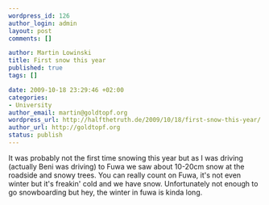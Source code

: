 ```yaml
--- 
wordpress_id: 126
author_login: admin
layout: post
comments: []

author: Martin Lowinski
title: First snow this year
published: true
tags: []

date: 2009-10-18 23:29:46 +02:00
categories: 
- University
author_email: martin@goldtopf.org
wordpress_url: http://halfthetruth.de/2009/10/18/first-snow-this-year/
author_url: http://goldtopf.org
status: publish
---
```

It was probably not the first time snowing this year but as I was driving (actually Beni was driving) to Fuwa we saw about 10-20cm snow at the roadside and snowy trees. You can really count on Fuwa, it's not even winter but it's freakin' cold and we have snow. Unfortunately not enough to go snowboarding but hey, the winter in fuwa is kinda long.
